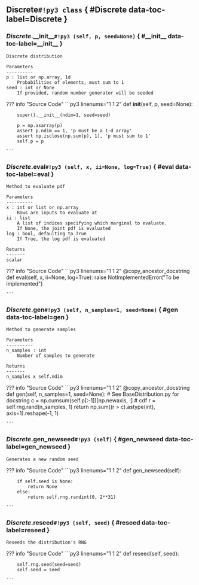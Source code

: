 ## **Discrete**`#!py3 class` { #Discrete data-toc-label=Discrete }


### *Discrete*.**\_\_init\_\_**`#!py3 (self, p, seed=None)` { #\_\_init\_\_ data-toc-label=\_\_init\_\_ }


```
Discrete distribution

Parameters
----------
p : list or np.array, 1d
    Probabilities of elements, must sum to 1
seed : int or None
    If provided, random number generator will be seeded
```


??? info "Source Code" 
	```py3 linenums="1 1 2" 
	def __init__(self, p, seed=None):
	    
	    super().__init__(ndim=1, seed=seed)
	
	    p = np.asarray(p)
	    assert p.ndim == 1, 'p must be a 1-d array'
	    assert np.isclose(np.sum(p), 1), 'p must sum to 1'
	    self.p = p
	
	```
### *Discrete*.**eval**`#!py3 (self, x, ii=None, log=True)` { #eval data-toc-label=eval }


```
Method to evaluate pdf

Parameters
----------
x : int or list or np.array
    Rows are inputs to evaluate at
ii : list
    A list of indices specifying which marginal to evaluate.
    If None, the joint pdf is evaluated
log : bool, defaulting to True
    If True, the log pdf is evaluated

Returns
-------
scalar
```


??? info "Source Code" 
	```py3 linenums="1 1 2" 
	@copy_ancestor_docstring
	def eval(self, x, ii=None, log=True):
	    raise NotImplementedError("To be implemented")
	
	```
### *Discrete*.**gen**`#!py3 (self, n_samples=1, seed=None)` { #gen data-toc-label=gen }


```
Method to generate samples

Parameters
----------
n_samples : int
    Number of samples to generate

Returns
-------
n_samples x self.ndim
```


??? info "Source Code" 
	```py3 linenums="1 1 2" 
	@copy_ancestor_docstring
	def gen(self, n_samples=1, seed=None):
	    # See BaseDistribution.py for docstring
	    c = np.cumsum(self.p[:-1])[np.newaxis, :]  # cdf
	    r = self.rng.rand(n_samples, 1)
	    return np.sum((r > c).astype(int), axis=1).reshape(-1, 1)
	
	```
### *Discrete*.**gen\_newseed**`#!py3 (self)` { #gen\_newseed data-toc-label=gen\_newseed }


```
Generates a new random seed
```


??? info "Source Code" 
	```py3 linenums="1 1 2" 
	def gen_newseed(self):
	    
	    if self.seed is None:
	        return None
	    else:
	        return self.rng.randint(0, 2**31)
	
	```
### *Discrete*.**reseed**`#!py3 (self, seed)` { #reseed data-toc-label=reseed }


```
Reseeds the distribution's RNG
```


??? info "Source Code" 
	```py3 linenums="1 1 2" 
	def reseed(self, seed):
	    
	    self.rng.seed(seed=seed)
	    self.seed = seed
	
	```
